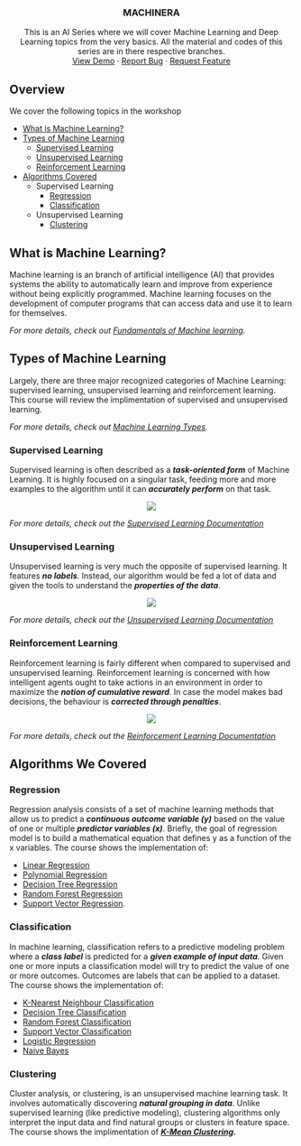 
<p align="center">
  <h3 align="center">MACHINERA</h3>

  <p align="center">
    This is an AI Series where we will cover Machine Learning and Deep Learning topics from the very basics.
    All the material and codes of this series are in there respective branches.
    <br />
    <a href="https://github.com/ISTE-VESIT-ORG/Machinera-2020">View Demo</a>
    ·
    <a href="https://github.com/ISTE-VESIT-ORG/Machinera-2020/issues">Report Bug</a>
    ·
    <a href="https://github.com/ISTE-VESIT-ORG/Machinera-2020/issues">Request Feature</a>
  </p>
</p>

## Overview

We cover the following topics in the workshop 
* [What is Machine Learning?](#what-is-machine-learning)
* [Types of Machine Learning](#types-of-machine-learning)
  * [Supervised Learning](#Supervised-learning)
  * [Unsupervised Learning](#Unsupervised-learning)
  * [Reinforcement Learning](#Reinforcement-learning)
* [Algorithms Covered](#algorithms-covered)
  * Supervised Learning
    * [Regression](#Regression)
    * [Classification](#Classification)
  * Unsupervised Learning
    * [Clustering](#Clustering)
 
## What is Machine Learning?

Machine learning is an branch of artificial intelligence (AI) that provides systems the ability to automatically learn and improve from experience without being explicitly programmed. Machine learning focuses on the development of computer programs that can access data and use it to learn for themselves.

_For more details, check out [Fundamentals of Machine learning](https://www.ibm.com/cloud/learn/machine-learning)._

## Types of Machine Learning

Largely, there are three major recognized categories of Machine Learning: supervised learning, unsupervised learning and reinforcement learning. This course will review the implimentation of supervised and unsupervised learning.

_For more details, check out [Machine Learning Types](https://towardsdatascience.com/what-are-the-types-of-machine-learning-e2b9e5d1756f)._
### Supervised Learning

Supervised learning is often described as a ***task-oriented form*** of Machine Learning. It is highly focused on a singular task, feeding more and more examples to the algorithm until it can ***accurately perform*** on that task.

<p align="center">
  <img src="https://user-images.githubusercontent.com/72266160/109978581-091b2280-7d24-11eb-8b2b-9e8c3456637f.png">
</p>

_For more details, check out the [Supervised Learning Documentation](https://scikit-learn.org/stable/supervised_learning.html)_

### Unsupervised Learning

Unsupervised learning is very much the opposite of supervised learning. It features ***no labels***. Instead, our algorithm would be fed a lot of data and given the tools to understand the ***properties of the data***. 

<p align="center">
  <img src="https://user-images.githubusercontent.com/72266160/109978594-0ddfd680-7d24-11eb-87c0-2dd904e563f5.png">
</p>

_For more details, check out the [Unsupervised Learning Documentation](https://scikit-learn.org/stable/unsupervised_learning.html)_

### Reinforcement Learning

Reinforcement learning is fairly different when compared to supervised and unsupervised learning. Reinforcement learning is concerned with how intelligent agents ought to take actions in an environment in order to maximize the ***notion of cumulative reward***. In case the model makes bad decisions, the behaviour is ***corrected through penalties***.

<p align="center">
  <img src="https://user-images.githubusercontent.com/72266160/109980279-ba6e8800-7d25-11eb-9cbf-76eb8e292f4e.png">
</p>

_For more details, check out the [Reinforcement Learning Documentation](https://towardsdatascience.com/reinforcement-learning-tutorial-part-1-q-learning-cadb36998b28)_

## Algorithms We Covered 

### Regression

Regression analysis consists of a set of machine learning methods that allow us to predict a ***continuous outcome variable (y)*** based on the value of one or multiple ***predictor variables (x)***. Briefly, the goal of regression model is to build a mathematical equation that defines y as a function of the x variables. The course shows the implementation of:

* [Linear Regression](https://scikit-learn.org/stable/modules/generated/sklearn.linear_model.LinearRegression.html)
* [Polynomial Regression](https://scikit-learn.org/stable/modules/generated/sklearn.preprocessing.PolynomialFeatures.html)
* [Decision Tree Regression](https://scikit-learn.org/stable/modules/generated/sklearn.tree.DecisionTreeRegressor.html)
* [Random Forest Regression](https://scikit-learn.org/stable/modules/generated/sklearn.ensemble.RandomForestRegressor.html)
* [Support Vector Regression](https://scikit-learn.org/stable/modules/generated/sklearn.svm.SVR.html).

### Classification

In machine learning, classification refers to a predictive modeling problem where a ***class label*** is predicted for a ***given example of input data***. Given one or more inputs a classification model will try to predict the value of one or more outcomes. Outcomes are labels that can be applied to a dataset. The course shows the implementation of:
* [K-Nearest Neighbour Classification](https://scikit-learn.org/stable/modules/generated/sklearn.neighbors.KNeighborsClassifier.html)
* [Decision Tree Classification](https://scikit-learn.org/stable/modules/generated/sklearn.tree.DecisionTreeClassifier.html)
* [Random Forest Classification](https://scikit-learn.org/stable/modules/generated/sklearn.ensemble.RandomForestClassifier.html)
* [Support Vector Classification](https://scikit-learn.org/stable/modules/generated/sklearn.svm.SVC.html)
* [Logistic Regression](https://scikit-learn.org/stable/modules/generated/sklearn.linear_model.LogisticRegression.html)
* [Naive Bayes](https://scikit-learn.org/stable/modules/naive_bayes.html)

### Clustering
Cluster analysis, or clustering, is an unsupervised machine learning task. It involves automatically discovering ***natural grouping in data***. Unlike supervised learning (like predictive modeling), clustering algorithms only interpret the input data and find natural groups or clusters in feature space. The course shows the implimentation of ***_[K-Mean Clustering](https://scikit-learn.org/stable/modules/generated/sklearn.cluster.KMeans.html)._***

